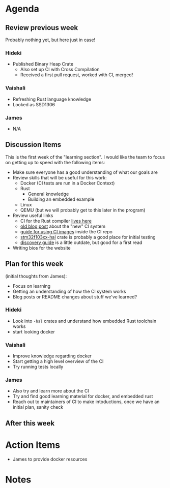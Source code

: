 # Agenda

## Review previous week

Probably nothing yet, but here just in case!

### Hideki

* Published Binary Heap Crate
    * Also set up CI with Cross Compilation
    * Received a first pull request, worked with CI, merged!

### Vaishali

* Refreshing Rust language knowledge
* Looked as SSD1306

### James

* N/A

## Discussion Items

This is the first week of the "learning section". I would like the team to focus on getting up to speed with the following items:

* Make sure everyone has a good understanding of what our goals are
* Review skills that will be useful for this work:
    * Docker (CI tests are run in a Docker Context)
    * Rust
        * General knowledge
        * Building an embedded example
    * Linux
    * QEMU (but we will probably get to this later in the program)
* Review useful links
    * CI for the Rust compiler [lives here]
    * [old blog post] about the "new" CI system
    * [guide for using CI images] inside the CI repo
    * [stm32f103xx-hal] crate is probably a good place for initial testing
    * [discovery guide] is a little outdate, but good for a first read
* Writing bios for the website

[lives here]: https://github.com/rust-lang/rust/tree/master/src/ci
[old blog post]: https://internals.rust-lang.org/t/rust-ci-release-infrastructure-changes/4489
[guide for using CI images]: https://github.com/rust-lang/rust/tree/master/src/ci/docker
[stm32f103xx-hal]: https://github.com/japaric/stm32f103xx-hal
[discovery guide]: https://japaric.github.io/discovery/

## Plan for this week

(initial thoughts from James):

* Focus on learning
* Getting an understanding of how the CI system works
* Blog posts or README changes about stuff we've learned?

### Hideki

* Look into `-hal` crates and understand how embedded Rust toolchain works
* start looking docker

### Vaishali

* Improve knowledge regarding docker
* Start getting a high level overview of the CI
* Try running tests locally

### James

* Also try and learn more about the CI
* Try and find good learning material for docker, and embedded rust
* Reach out to maintainers of CI to make intoductions, once we have an initial plan, sanity check

## After this week

# Action Items

* James to provide docker resources

# Notes
